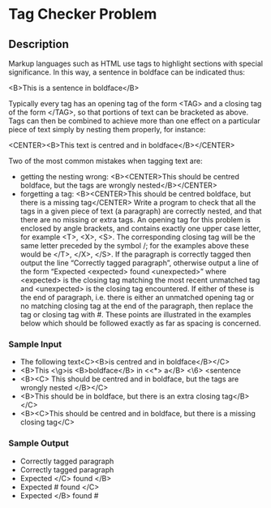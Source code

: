 # Tag Checker Problem

## Description

Markup languages such as HTML use tags to highlight sections with special significance. In this way, a sentence
in boldface can be indicated thus:

\<B>This is a sentence in boldface\</B>

Typically every tag has an opening tag of the form \<TAG> and a closing tag of the form \</TAG>, so that portions
of text can be bracketed as above. Tags can then be combined to achieve more than one effect on a particular piece
of text simply by nesting them properly, for instance:

\<CENTER>\<B>This text is centred and in boldface\</B>\</CENTER>

Two of the most common mistakes when tagging text are:
- getting the nesting wrong:
\<B>\<CENTER>This should be centred boldface, but the tags are wrongly nested\</B>\</CENTER>
- forgetting a tag:
\<B>\<CENTER>This should be centred boldface, but there is a missing tag\</CENTER>
Write a program to check that all the tags in a given piece of text (a paragraph) are correctly nested, and that there
are no missing or extra tags. An opening tag for this problem is enclosed by angle brackets, and contains exactly
one upper case letter, for example \<T>, \<X>, \<S>. The corresponding closing tag will be the same letter preceded
by the symbol /; for the examples above these would be \</T>, \</X>, \</S>.
If the paragraph is correctly tagged then output the line “Correctly tagged paragraph”, otherwise output a line of
the form “Expected \<expected> found \<unexpected>” where \<expected> is the closing tag matching the most
recent unmatched tag and \<unexpected> is the closing tag encountered. If either of these is the end of paragraph,
i.e. there is either an unmatched opening tag or no matching closing tag at the end of the paragraph, then replace
the tag or closing tag with #. These points are illustrated in the examples below which should be followed exactly
as far as spacing is concerned.

### Sample Input
- The following text\<C>\<B>is centred and in boldface\</B>\</C>
- \<B>This <\g>is \<B>boldface\</B> in <<*> a\</B> <\6> <<d>sentence
- \<B>\<C> This should be centred and in boldface, but the
tags are wrongly nested \</B>\</C>
- \<B>This should be in boldface, but there is an extra closing
tag\</B>\</C>
- \<B>\<C>This should be centred and in boldface, but there is
a missing closing tag\</C>

### Sample Output
- Correctly tagged paragraph
- Correctly tagged paragraph
- Expected \</C> found \</B>
- Expected # found \</C>
- Expected \</B> found #